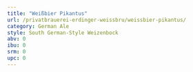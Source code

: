 ```yaml
---
title: "Weißbier Pikantus"
url: /privatbrauerei-erdinger-weissbru/weissbier-pikantus/
category: German Ale
style: South German-Style Weizenbock
abv: 0
ibu: 0
srm: 0
upc: 0
---
```


